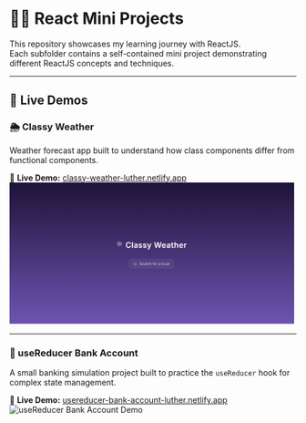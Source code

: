 # 🏃‍➡️ React Mini Projects

This repository showcases my learning journey with ReactJS.  
Each subfolder contains a self-contained mini project demonstrating different ReactJS concepts and techniques.

---

## 👀 Live Demos

### 🌦️ Classy Weather  
Weather forecast app built to understand how class components differ from functional components.  

🔗 **Live Demo:** [classy-weather-luther.netlify.app](https://classy-weather-luther.netlify.app)  
<img src="./assets/classy-weather.gif" width="500" alt="Classy Weather Demo"/>

---

### 💸 useReducer Bank Account  
A small banking simulation project built to practice the `useReducer` hook for complex state management.  

🔗 **Live Demo:** [usereducer-bank-account-luther.netlify.app](https://usereducer-bank-account-luther.netlify.app)  
<img src="./assets/usereducer-bank-account.gif" width="400" alt="useReducer Bank Account Demo"/>




